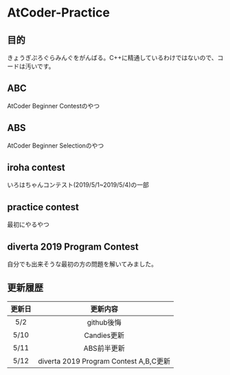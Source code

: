 # AtCoder-Practice

## 目的
きょうぎぷろぐらみんぐをがんばる。C++に精通しているわけではないので、コードは汚いです。

## ABC
AtCoder Beginner Contestのやつ

## ABS
AtCoder Beginner Selectionのやつ

## iroha contest
いろはちゃんコンテスト(2019/5/1~2019/5/4)の一部

## practice contest
最初にやるやつ

## diverta 2019 Program Contest
自分でも出来そうな最初の方の問題を解いてみました。

## 更新履歴
|更新日|更新内容|
|:-:|:-:|
|5/2|github後悔|
|5/10|Candies更新|
|5/11|ABS前半更新|
|5/12|diverta 2019 Program Contest A,B,C更新|
